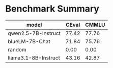 # Benchmark Summary
|          model          |  CEval   |  CMMLU   |
| ----------------------- | -------- | -------- |
|   qwen2.5-7B-Instruct   |  77.42   |  77.76   |
|     blueLM-7B-Chat      |  71.84   |  75.76   |
|         random          |   0.00   |   0.00   |
|  llama3.1-8B-Instruct   |  43.16   |  42.87   |